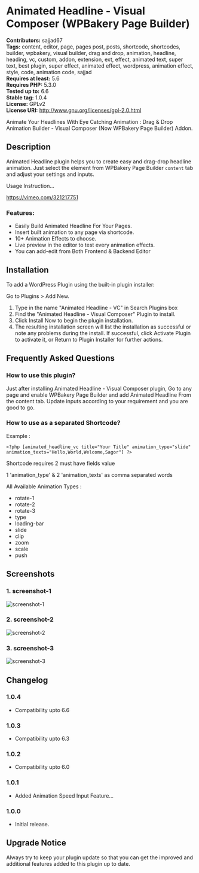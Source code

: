 # Animated Headline - Visual Composer (WPBakery Page Builder)

**Contributors:** sajjad67 \
**Tags:** content, editor, page, pages post, posts, shortcode, shortcodes, builder, wpbakery, visual builder, drag and drop, animation, headline, heading, vc, custom, addon, extension, ext, effect, animated text, super text, best plugin, super effect, animated effect, wordpress, animation effect, style, code, animation code, sajjad \
**Requires at least:** 5.6 \
**Requires PHP:** 5.3.0 \
**Tested up to:** 6.6 \
**Stable tag:** 1.0.4 \
**License:** GPLv2 \
**License URI:** http://www.gnu.org/licenses/gpl-2.0.html

Animate Your Headlines With Eye Catching Animation : Drag & Drop Animation Builder - Visual Composer (Now WPBakery Page Builder) Addon.

## Description

Animated Headline plugin helps you to create easy and drag-drop headline animation. Just select the element from WPBakery Page Builder `content` tab and adjust your settings and inputs.

Usage Instruction...

https://vimeo.com/321217751

### Features:

- Easily Build Animated Headline For Your Pages.
- Insert built animation to any page via shortcode.
- 10+ Animation Effects to choose.
- Live preview in the editor to test every animation effects.
- You can add-edit from Both Frontend & Backend Editor

## Installation

To add a WordPress Plugin using the built-in plugin installer:

Go to Plugins > Add New.

1. Type in the name "Animated Headline - VC" in Search Plugins box
2. Find the "Animated Headline - Visual Composer" Plugin to install.
3. Click Install Now to begin the plugin installation.
4. The resulting installation screen will list the installation as successful or note any problems during the install.
If successful, click Activate Plugin to activate it, or Return to Plugin Installer for further actions.

## Frequently Asked Questions

### How to use this plugin?

Just after installing Animated Headline - Visual Composer plugin, Go to any page and enable WPBakery Page Builder and add Animated Headline From the content tab. Update inputs according to your requirement and you are good to go.

### How to use as a separated Shortcode?

Example :

`<?php [animated_headline_vc title="Your Title" animation_type="slide" animation_texts="Hello,World,Welcome,Sagor"] ?>`

Shortcode requires 2 must have fields value 

1 'animation_type' & 
2 'animation_texts' as comma separated words

All Available Animation Types :

* rotate-1
* rotate-2
* rotate-3
* type
* loading-bar
* slide
* clip
* zoom
* scale
* push

## Screenshots

### 1. screenshot-1

![screenshot-1](https://ps.w.org/animated-headline-visual-composer/assets/screenshot-1.png)

### 2. screenshot-2

![screenshot-2](https://ps.w.org/animated-headline-visual-composer/assets/screenshot-2.png)

### 3. screenshot-3

![screenshot-3](https://ps.w.org/animated-headline-visual-composer/assets/screenshot-3.gif)


## Changelog

### 1.0.4

- Compatibility upto 6.6
### 1.0.3

- Compatibility upto 6.3
### 1.0.2

- Compatibility upto 6.0
### 1.0.1

- Added Animation Speed Input Feature...
### 1.0.0

- Initial release.

## Upgrade Notice

Always try to keep your plugin update so that you can get the improved and additional features added to this plugin up to date.
